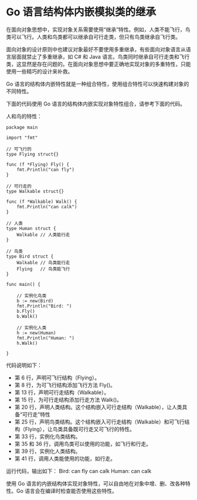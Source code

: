 # Go 语言结构体内嵌模拟类的继承

在面向对象思想中，实现对象关系需要使用“继承”特性。例如，人类不能飞行，鸟类可以飞行。人类和鸟类都可以继承自可行走类，但只有鸟类继承自飞行类。

面向对象的设计原则中也建议对象最好不要使用多重继承，有些面向对象语言从语言层面就禁止了多重继承，如 C# 和 Java 语言。鸟类同时继承自可行走类和飞行类，这显然是存在问题的。在面向对象思想中要正确地实现对象的多重特性，只能使用一些精巧的设计来补救。

Go 语言的结构体内嵌特性就是一种组合特性，使用组合特性可以快速构建对象的不同特性。

下面的代码使用 Go 语言的结构体内嵌实现对象特性组合，请参考下面的代码。

人和鸟的特性：

```
package main

import "fmt"

// 可飞行的
type Flying struct{}

func (f *Flying) Fly() {
    fmt.Println("can fly")
}

// 可行走的
type Walkable struct{}

func (f *Walkable) Walk() {
    fmt.Println("can calk")
}

// 人类
type Human struct {
    Walkable // 人类能行走
}

// 鸟类
type Bird struct {
    Walkable // 鸟类能行走
    Flying   // 鸟类能飞行
}

func main() {

    // 实例化鸟类
    b := new(Bird)
    fmt.Println("Bird: ")
    b.Fly()
    b.Walk()

    // 实例化人类
    h := new(Human)
    fmt.Println("Human: ")
    h.Walk()

}
```

代码说明如下：

*   第 6 行，声明可飞行结构（Flying）。
*   第 8 行，为可飞行结构添加飞行方法 Fly()。
*   第 13 行，声明可行走结构（Walkable）。
*   第 15 行，为可行走结构添加行走方法 Walk()。
*   第 20 行，声明人类结构。这个结构嵌入可行走结构（Walkable），让人类具备“可行走”特性
*   第 25 行，声明鸟类结构。这个结构嵌入可行走结构（Walkable）和可飞行结构（Flying），让鸟类具备既可行走又可飞行的特性。
*   第 33 行，实例化鸟类结构。
*   第 35 和 36 行，调用鸟类可以使用的功能，如飞行和行走。
*   第 39 行，实例化人类结构。
*   第 41 行，调用人类能使用的功能，如行走。

运行代码，输出如下：
Bird:
can fly
can calk
Human:
can calk

使用 Go 语言的内嵌结构体实现对象特性，可以自由地在对象中增、删、改各种特性。Go 语言会在编译时检查能否使用这些特性。